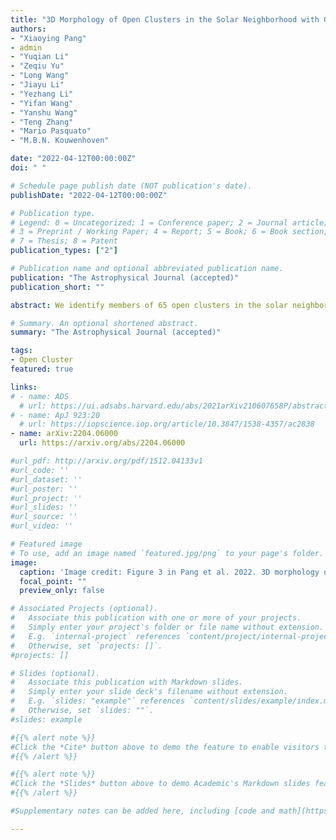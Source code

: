 ```yaml
---
title: "3D Morphology of Open Clusters in the Solar Neighborhood with Gaia EDR3 II: Hierarchical Star Formation Revealed by Spatial and Kinematic Substructures"
authors:
- "Xiaoying Pang"
- admin
- "Yuqian Li"
- "Zeqiu Yu"
- "Long Wang"
- "Jiayu Li"
- "Yezhang Li"
- "Yifan Wang"
- "Yanshu Wang"
- "Teng Zhang"
- "Mario Pasquato"
- "M.B.N. Kouwenhoven"

date: "2022-04-12T00:00:00Z"
doi: " "

# Schedule page publish date (NOT publication's date).
publishDate: "2022-04-12T00:00:00Z"

# Publication type.
# Legend: 0 = Uncategorized; 1 = Conference paper; 2 = Journal article;
# 3 = Preprint / Working Paper; 4 = Report; 5 = Book; 6 = Book section;
# 7 = Thesis; 8 = Patent
publication_types: ["2"]

# Publication name and optional abbreviated publication name.
publication: "The Astrophysical Journal (accepted)"
publication_short: ""

abstract: We identify members of 65 open clusters in the solar neighborhood using the machine-learning algorithm StarGO based on Gaia EDR3 data. After adding members of twenty clusters from previous studies (Pang et al. 2021a,b; Li et al. 2021) we obtain 85 clusters, and study their morphology and kinematics. We classify the substructures outside the tidal radius into four categories -- filamentary (f1) and fractal (f2) for clusters $<100$ Myr, and halo (h) and tidal-tail (t) for clusters $>100$ Myr. The kinematical substructures of f1-type clusters are elongated; these resemble the disrupted cluster Group X. Kinematic tails are distinct in t-type clusters, especially Pleiades. We identify 29 hierarchical groups in four young regions (Alessi 20, IC 348, LP 2373, LP 2442); ten among these are new. The hierarchical groups form filament networks. Two regions (Alessi 20, LP 2373) exhibit global \"orthogonal\" expansion (stellar motion perpendicular to the filament), which  might cause complete dispersal. Infalling-like flows (stellar motion along the filament) are found in UBC 31 and related hierarchical groups in the IC 348 region. Stellar groups in the LP 2442 region (LP 2442 gp 1-5) are spatially well-mixed but kinematically coherent. A merging process might be ongoing in the LP 2442 subgroups. For younger systems ($\lesssim 30$ Myr), the mean axis ratio, cluster mass and half-mass radius tend to increase with age values. These correlations between structural parameters may imply two dynamical processes occurring in the hierarchical formation scenario in young stellar groups -- (1) filament dissolution and (2) sub-group mergers.

# Summary. An optional shortened abstract.
summary: "The Astrophysical Journal (accepted)"

tags:
- Open Cluster
featured: true

links:
# - name: ADS
  # url: https://ui.adsabs.harvard.edu/abs/2021arXiv210607658P/abstract
# - name: ApJ 923:20
  # url: https://iopscience.iop.org/article/10.3847/1538-4357/ac2838
- name: arXiv:2204.06000
  url: https://arxiv.org/abs/2204.06000

#url_pdf: http://arxiv.org/pdf/1512.04133v1
#url_code: ''
#url_dataset: ''
#url_poster: ''
#url_project: ''
#url_slides: ''
#url_source: ''
#url_video: ''

# Featured image
# To use, add an image named `featured.jpg/png` to your page's folder.
image:
  caption: 'Image credit: Figure 3 in Pang et al. 2022. 3D morphology of 85 open clusters in the solar neighborhood with the color of the cluster scaled with the logarithm of age. An interactive version of this figure is available at http://3doc-morphology.lowell.edu.'
  focal_point: ""
  preview_only: false

# Associated Projects (optional).
#   Associate this publication with one or more of your projects.
#   Simply enter your project's folder or file name without extension.
#   E.g. `internal-project` references `content/project/internal-project/index.md`.
#   Otherwise, set `projects: []`.
#projects: []

# Slides (optional).
#   Associate this publication with Markdown slides.
#   Simply enter your slide deck's filename without extension.
#   E.g. `slides: "example"` references `content/slides/example/index.md`.
#   Otherwise, set `slides: ""`.
#slides: example

#{{% alert note %}}
#Click the *Cite* button above to demo the feature to enable visitors to import publication metadata into their reference #management software.
#{{% /alert %}}

#{{% alert note %}}
#Click the *Slides* button above to demo Academic's Markdown slides feature.
#{{% /alert %}}

#Supplementary notes can be added here, including [code and math](https://sourcethemes.com/academic/docs/writing-markdown-#latex/).

---
```

